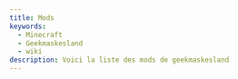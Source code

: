 ```yaml
---
title: Mods
keywords:
  - Minecraft
  - Geekmaskesland
  - wiki
description: Voici la liste des mods de geekmaskesland
---
```


